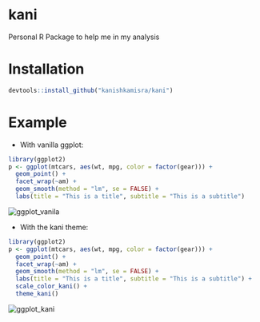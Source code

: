 # kani
Personal R Package to help me in my analysis

# Installation
```r
devtools::install_github("kanishkamisra/kani")
```

# Example

* With vanilla ggplot:

```r
library(ggplot2)
p <- ggplot(mtcars, aes(wt, mpg, color = factor(gear))) +
  geom_point() +
  facet_wrap(~am) +
  geom_smooth(method = "lm", se = FALSE) +
  labs(title = "This is a title", subtitle = "This is a subtitle")
```

![ggplot_vanila](kani/plots/ggplot_plain.png, "Vanilla ggplot 2 plot")

* With the kani theme:

```r
library(ggplot2)
p <- ggplot(mtcars, aes(wt, mpg, color = factor(gear))) +
  geom_point() +
  facet_wrap(~am) +
  geom_smooth(method = "lm", se = FALSE) +
  labs(title = "This is a title", subtitle = "This is a subtitle") +
  scale_color_kani() + 
  theme_kani()
```

![ggplot_kani](kani/plots/ggplot_kani.png, "Kani-themed ggplot 2 plot")